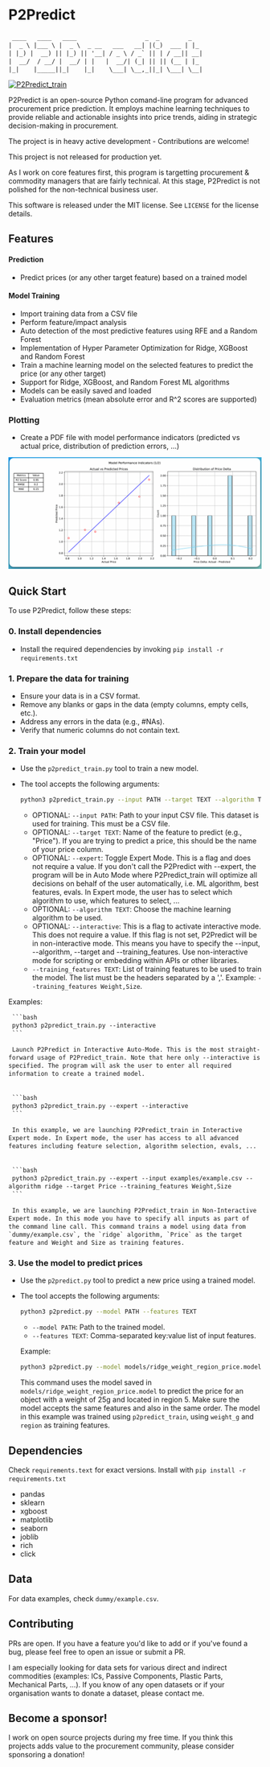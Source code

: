 # P2Predict
     ____   ____   ____                   _  _        _   
    |  _ \ |___ \ |  _ \  _ __   ___   __| |(_)  ___ | |_ 
    | |_) |  __) || |_) || '__| / _ \ / _` || | / __|| __|
    |  __/  / __/ |  __/ | |   |  __/| (_| || || (__ | |_ 
    |_|    |_____||_|    |_|    \___| \__,_||_| \___| \__|


[![P2Predict_train](https://github.com/ahmed-khalil-hafsi/P2Predict/actions/workflows/p2predict_train.yml/badge.svg)](https://github.com/ahmed-khalil-hafsi/P2Predict/actions/workflows/p2predict_train.yml)

P2Predict is an open-source Python comand-line program for advanced procurement price prediction. It employs machine learning techniques to provide reliable and actionable insights into price trends, aiding in strategic decision-making in procurement. 

The project is in heavy active development - Contributions are welcome!

This project is not released for production yet.

As I work on core features first, this program is targetting procurement & commodity managers that are fairly technical. At this stage, P2Predict is not polished for the non-technical business user.

This software is released under the MIT license. See `LICENSE` for the license details.

## Features

#### Prediction
- Predict prices (or any other target feature) based on a trained model

#### Model Training
- Import training data from a CSV file
- Perform feature/impact analysis
- Auto detection of the most predictive features using RFE and a Random Forest
- Implementation of Hyper Parameter Optimization for Ridge, XGBoost and Random Forest
- Train a machine learning model on the selected features to predict the price (or any other target)
- Support for Ridge, XGBoost, and Random Forest ML algorithms
- Models can be easily saved and loaded
- Evaluation metrics (mean absolute error and R^2 scores are supported)

### Plotting
- Create a PDF file with model performance indicators (predicted vs actual price, distribution of prediction errors, ...)

![alt text](./documentation/model_perf_plot.png)

## Quick Start

To use P2Predict, follow these steps:

### 0. Install dependencies
   - Install the required dependencies by invoking `pip install -r requirements.txt`
   
### 1. Prepare the data for training
   - Ensure your data is in a CSV format.
   - Remove any blanks or gaps in the data (empty columns, empty cells, etc.).
   - Address any errors in the data (e.g., #NAs).
   - Verify that numeric columns do not contain text.

### 2. Train your model
   - Use the `p2predict_train.py` tool to train a new model.
   - The tool accepts the following arguments:

     ```bash
     python3 p2predict_train.py --input PATH --target TEXT --algorithm TEXT --expert --verbose --interactive --training_features TEXT
     ```

     - OPTIONAL: `--input PATH`: Path to your input CSV file. This dataset is used for training. This must be a CSV file.
     - OPTIONAL: `--target TEXT`: Name of the feature to predict (e.g., "Price"). If you are trying to predict a price, this should be the name of your price column.
     - OPTIONAL: `--expert`: Toggle Expert Mode. This is a flag and does not require a value. If you don't call the P2Predict with --expert, the program will be in Auto Mode where P2Predict_train will optimize all decisions on behalf of the user automatically, i.e. ML algorithm, best features, evals. In Expert mode, the user has to select which algorithm to use, which features to select, ...
     - OPTIONAL: `--algorithm TEXT`: Choose the machine learning algorithm to be used.
     - OPTIONAL: `--interactive`: This is a flag to activate interactive mode. This does not require a value. If this flag is not set, P2Predict will be in non-interactive mode. This means you have to specify the --input, --algorithm, --target and --training_features. Use non-interactive mode for scripting or embedding within APIs or other libraries.
     - `--training_features TEXT`: List of training features to be used to train the model. The list must be the headers separated by a ','. Example: `--training_features Weight,Size`.


   Examples:

     ```bash
     python3 p2predict_train.py --interactive
     ```

     Launch P2Predict in Interactive Auto-Mode. This is the most straight-forward usage of P2Predict_train. Note that here only --interactive is specified. The program will ask the user to enter all required information to create a trained model.  

     
     ```bash
     python3 p2predict_train.py --expert --interactive
     ```

     In this example, we are launching P2Predict_train in Interactive Expert mode. In Expert mode, the user has access to all advanced features including feature selection, algorithm selection, evals, ...  

     
     ```bash
     python3 p2predict_train.py --expert --input examples/example.csv --algorithm ridge --target Price --training_features Weight,Size
     ```

     In this example, we are launching P2Predict_train in Non-Interactive Expert mode. In this mode you have to specify all inputs as part of the command line call. This command trains a model using data from `dummy/example.csv`, the `ridge` algorithm, `Price` as the target feature and Weight and Size as training features.

      
### 3. Use the model to predict prices
   - Use the `p2predict.py` tool to predict a new price using a trained model.
   - The tool accepts the following arguments:

     ```bash
     python3 p2predict.py --model PATH --features TEXT
     ```

     - `--model PATH`: Path to the trained model.
     - `--features TEXT`: Comma-separated key:value list of input features.

     Example:

     ```bash
     python3 p2predict.py --model models/ridge_weight_region_price.model --features weight_g:25,region:5
     ```

     This command uses the model saved in `models/ridge_weight_region_price.model` to predict the price for an object with a weight of 25g and located in region 5. Make sure the model accepts the same features and also in the same order. The model in this example was trained using `p2predict_train`, using `weight_g` and `region` as training features.

## Dependencies

Check `requirements.text` for exact versions. Install with `pip install -r requirements.txt`
- pandas
- sklearn
- xgboost
- matplotlib
- seaborn
- joblib
- rich
- click

## Data

For data examples, check `dummy/example.csv`.

## Contributing

PRs are open. If you have a feature you'd like to add or if you've found a bug, please feel free to open an issue or submit a PR.

I am especially looking for data sets for various direct and indirect commodities (examples: ICs, Passive Components, Plastic Parts, Mechanical Parts, ...). If you know of any open datasets or if your organisation wants to donate a dataset, please contact me.

## Become a sponsor!

I work on open source projects during my free time. If you think this projects adds value to the procurement community, please consider sponsoring a donation!
